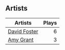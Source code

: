 ## Artists
Artists | Plays 
----- | -----: 
[David Foster](/artists/david-foster-58573) | 6
[Amy Grant](/artists/amy-grant-3053) | 3

